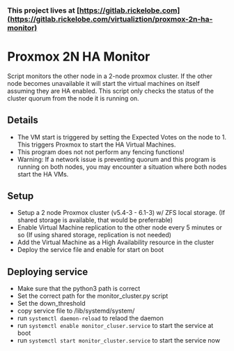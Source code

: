 ### This project lives at [https://gitlab.rickelobe.com](https://gitlab.rickelobe.com/virtualiztion/proxmox-2n-ha-monitor)

# Proxmox 2N HA Monitor

Script monitors the other node in a 2-node proxmox cluster.  If the other node becomes unavailable it will start the virtual machines on itself assuming they are HA enabled.
This script only checks the status of the cluster quorum from the node it is running on.  

## Details
 * The VM start is triggered by setting the Expected Votes on the node to 1.  This triggers Proxmox to start the HA Virtual Machines.
 * This program does not not perform any fencing functions!
 * Warning: If a network issue is preventing quorum and this program is running on both nodes, you may encounter a situation where both nodes start the HA VMs.     

## Setup

 * Setup a 2 node Proxmox cluster (v5.4-3 - 6.1-3) w/ ZFS local storage.  (If shared storage is available, that would be preferrable)
 * Enable Virtual Machine replication to the other node every 5 minutes or so (If using shared storage, replication is not needed)
 * Add the Virtual Machine as a High Availability resource in the cluster
 * Deploy the service file and enable for start on boot

## Deploying service

*  Make sure that the python3 path is correct
*  Set the correct path for the monitor_cluster.py script
*  Set the down_threshold
*  copy service file to /lib/systemd/system/
*  run `systemctl daemon-reload` to relaod the daemon
*  run `systemctl enable monitor_cluser.service` to start the service at boot
*  run `systemctl start monitor_cluster.service` to start the service now